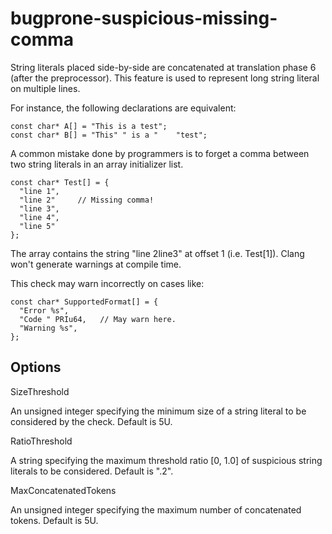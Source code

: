 bugprone-suspicious-missing-comma
=================================

String literals placed side-by-side are concatenated at translation
phase 6 (after the preprocessor). This feature is used to represent long
string literal on multiple lines.

For instance, the following declarations are equivalent:

    const char* A[] = "This is a test";
    const char* B[] = "This" " is a "    "test";

A common mistake done by programmers is to forget a comma between two
string literals in an array initializer list.

    const char* Test[] = {
      "line 1",
      "line 2"     // Missing comma!
      "line 3",
      "line 4",
      "line 5"
    };

The array contains the string "line 2line3" at offset 1 (i.e.
Test\[1\]). Clang won't generate warnings at compile time.

This check may warn incorrectly on cases like:

    const char* SupportedFormat[] = {
      "Error %s",
      "Code " PRIu64,   // May warn here.
      "Warning %s",
    };

Options
-------

SizeThreshold

An unsigned integer specifying the minimum size of a string literal to
be considered by the check. Default is <span
class="title-ref">5U</span>.

RatioThreshold

A string specifying the maximum threshold ratio \[0, 1.0\] of suspicious
string literals to be considered. Default is <span
class="title-ref">".2"</span>.

MaxConcatenatedTokens

An unsigned integer specifying the maximum number of concatenated
tokens. Default is <span class="title-ref">5U</span>.
